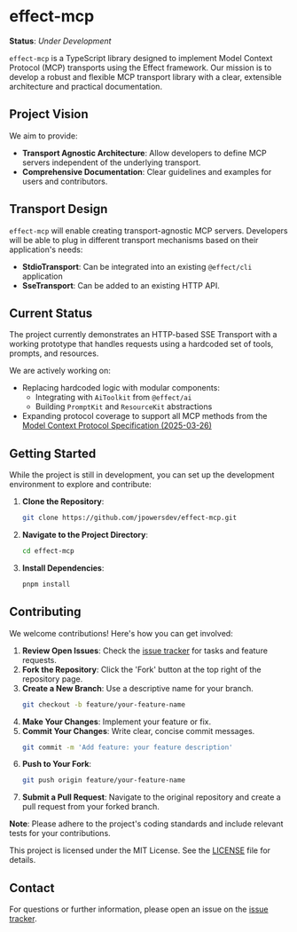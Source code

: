 # effect-mcp

**Status**: *Under Development*

`effect-mcp` is a TypeScript library designed to implement Model Context Protocol (MCP) transports using the Effect framework. Our mission is to develop a robust and flexible MCP transport library with a clear, extensible architecture and practical documentation.

## Project Vision

We aim to provide:

- **Transport Agnostic Architecture**: Allow developers to define MCP servers independent of the underlying transport.
- **Comprehensive Documentation**: Clear guidelines and examples for users and contributors.

## Transport Design

`effect-mcp` will enable creating transport-agnostic MCP servers. Developers will be able to plug in different transport mechanisms based on their application's needs:

- **StdioTransport**: Can be integrated into an existing `@effect/cli` application
- **SseTransport**: Can be added to an existing HTTP API.

## Current Status

The project currently demonstrates an HTTP-based SSE Transport with a working prototype that handles requests using a hardcoded set of tools, prompts, and resources.

We are actively working on:

- Replacing hardcoded logic with modular components:
  - Integrating with `AiToolkit` from `@effect/ai`
  - Building `PromptKit` and `ResourceKit` abstractions
- Expanding protocol coverage to support all MCP methods from the [Model Context Protocol Specification (2025-03-26)](https://spec.modelcontextprotocol.io/specification/2025-03-26/)

## Getting Started

While the project is still in development, you can set up the development environment to explore and contribute:

1. **Clone the Repository**:
   ```bash
   git clone https://github.com/jpowersdev/effect-mcp.git
   ```
2. **Navigate to the Project Directory**:
   ```bash
   cd effect-mcp
   ```
3. **Install Dependencies**:
   ```bash
   pnpm install
   ```

## Contributing

We welcome contributions! Here's how you can get involved:

1. **Review Open Issues**: Check the [issue tracker](https://github.com/jpowersdev/effect-mcp/issues) for tasks and feature requests.
2. **Fork the Repository**: Click the 'Fork' button at the top right of the repository page.
3. **Create a New Branch**: Use a descriptive name for your branch.
   ```bash
   git checkout -b feature/your-feature-name
   ```
4. **Make Your Changes**: Implement your feature or fix.
5. **Commit Your Changes**: Write clear, concise commit messages.
   ```bash
   git commit -m 'Add feature: your feature description'
   ```
6. **Push to Your Fork**:
   ```bash
   git push origin feature/your-feature-name
   ```
7. **Submit a Pull Request**: Navigate to the original repository and create a pull request from your forked branch.

**Note**: Please adhere to the project's coding standards and include relevant tests for your contributions.

This project is licensed under the MIT License. See the [LICENSE](LICENSE) file for details.

## Contact

For questions or further information, please open an issue on the [issue tracker](https://github.com/jpowersdev/effect-mcp/issues).

